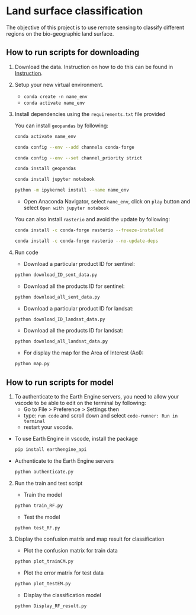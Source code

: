 
# Land surface classification

The objective of this project is to use remote sensing to classify different regions on the bio-geographic land surface.

## How to run scripts for downloading

1. Download the data. Instruction on how to do this can be found in [Instruction](https://github.com/https-github-com-Engelbert107/Tobacco_areas_classification_malawi_mozambique/tree/main/Instruction).

2. Setup your new virtual environment.
    - `conda create -n name_env`
    - `conda activate name_env`

3. Install dependencies using the `requirements.txt` file provided

    You can install `geopandas` by following:
     ```bash 
     conda activate name_env
     ```
     ```bash 
     conda config --env --add channels conda-forge
     ```
     ```bash
     conda config --env --set channel_priority strict
     ```
    ```bash 
    conda install geopandas
    ```
     ```bash 
     conda install jupyter notebook
     ```
     ```bash 
     python -m ipykernel install --name name_env
     ```
    - Open Anaconda Navigator, select `nane_env`, click on `play` button and select `Open with jupyter notebook`

    You can also install `rasterio` and avoid the update by following:
     ```bash 
     conda install -c conda-forge rasterio --freeze-installed
     ```
     ```bash 
     conda install -c conda-forge rasterio --no-update-deps
     ```


4. Run code

   - Download a particular product ID for sentinel: 
    ```bash 
    python download_ID_sent_data.py
    ```

   - Download all the products ID for sentinel: 
    ```bash  
    python download_all_sent_data.py
    ```
    
    - Download a particular product ID for landsat: 
    ```bash 
    python download_ID_landsat_data.py
    ```

   - Download all the products ID for landsat: 
    ```bash  
    python download_all_landsat_data.py
    ```

   - For display the map for the Area of Interest (AoI): 
    ```bash 
    python map.py
    ```
    
  
  ## How to run scripts for model
  
  1. To authenticate to the Earth Engine servers, you need to allow your vscode to be able to edit on the terminal by following:    
      - Go to File > Preference > Settings then
      - type: ``run code`` and scroll down and select ``code-runner: Run in terminal``
      - restart your vscode.


  - To use Earth Engine in vscode, install the package
      ```bash
      pip install earthengine_api
      ```
      
  - Authenticate to the Earth Engine servers
      ```bash 
      python authenticate.py
      ```
      
  2. Run the train and test script
      
      - Train the model
       ```bash 
       python train_RF.py
       ```
      
      - Test the model
       ```bash 
       python test_RF.py
       ```
   
  3. Display the confusion matrix and map result for classification
   
      - Plot the confusion matrix for train data
       ```bash 
       python plot_trainCM.py
       ```
      
      - Plot the error matrix for test data
       ```bash 
       python plot_testEM.py
       ```
      
      - Display the classification model
       ```bash 
       python Display_RF_result.py
       ```

